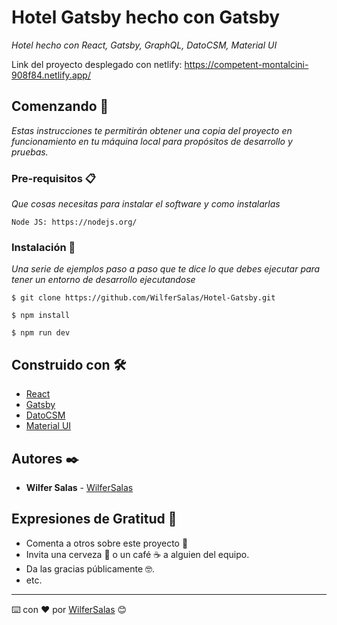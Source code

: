 # Hotel Gatsby hecho con Gatsby

_Hotel hecho con React, Gatsby, GraphQL, DatoCSM, Material UI_

Link del proyecto desplegado con netlify: https://competent-montalcini-908f84.netlify.app/

## Comenzando 🚀

_Estas instrucciones te permitirán obtener una copia del proyecto en funcionamiento en tu máquina local para propósitos de desarrollo y pruebas._

### Pre-requisitos 📋

_Que cosas necesitas para instalar el software y como instalarlas_

```
Node JS: https://nodejs.org/
```

### Instalación 🔧

_Una serie de ejemplos paso a paso que te dice lo que debes ejecutar para tener un entorno de desarrollo ejecutandose_

```
$ git clone https://github.com/WilferSalas/Hotel-Gatsby.git
```

```
$ npm install
```

```
$ npm run dev
```

## Construido con 🛠️

* [React](https://reactjs.org/)
* [Gatsby](https://www.gatsbyjs.org/)
* [DatoCSM](https://www.datocms.com/)
* [Material UI](https://material-ui.com/)

## Autores ✒️

* **Wilfer Salas** - [WilferSalas](https://github.com/WilferSalas)

## Expresiones de Gratitud 🎁

* Comenta a otros sobre este proyecto 📢
* Invita una cerveza 🍺 o un café ☕ a alguien del equipo. 
* Da las gracias públicamente 🤓.
* etc.



---
⌨️ con ❤️ por [WilferSalas](https://github.com/WilferSalas) 😊
